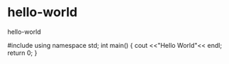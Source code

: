 # hello-world
hello-world

#include <iostream>
using namespace std;
int main()
{
  cout <<"Hello World"<< endl;
  return 0;
}
